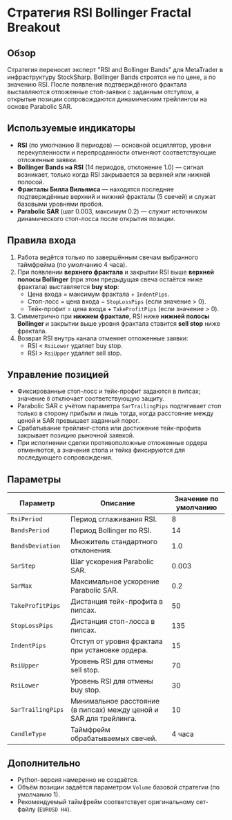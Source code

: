 # Стратегия RSI Bollinger Fractal Breakout

## Обзор
Стратегия переносит эксперт "RSI and Bollinger Bands" для MetaTrader в инфраструктуру StockSharp. Bollinger Bands строятся не по цене, а по значению RSI. После появления подтверждённого фрактала выставляются отложенные стоп-заявки с заданным отступом, а открытые позиции сопровождаются динамическим трейлингом на основе Parabolic SAR.

## Используемые индикаторы
- **RSI** (по умолчанию 8 периодов) — основной осциллятор, уровни перекупленности и перепроданности отменяют соответствующие отложенные заявки.
- **Bollinger Bands на RSI** (14 периодов, отклонение 1.0) — сигнал возникает, только когда RSI закрывается за верхней или нижней полосой.
- **Фракталы Билла Вильямса** — находятся последние подтверждённые верхний и нижний фракталы (5 свечей) и служат базовыми уровнями пробоя.
- **Parabolic SAR** (шаг 0.003, максимум 0.2) — служит источником динамического стоп-лосса после открытия позиции.

## Правила входа
1. Работа ведётся только по завершённым свечам выбранного таймфрейма (по умолчанию 4 часа).
2. При появлении **верхнего фрактала** и закрытии RSI выше **верхней полосы Bollinger** (при этом предыдущая свеча остаётся ниже фрактала) выставляется **buy stop**:
   - Цена входа = максимум фрактала + `IndentPips`.
   - Стоп-лосс = цена входа − `StopLossPips` (если значение > 0).
   - Тейк-профит = цена входа + `TakeProfitPips` (если значение > 0).
3. Симметрично при **нижнем фрактале**, RSI ниже **нижней полосы Bollinger** и закрытии выше уровня фрактала ставится **sell stop** ниже фрактала.
4. Возврат RSI внутрь канала отменяет отложенные заявки:
   - RSI < `RsiLower` удаляет buy stop.
   - RSI > `RsiUpper` удаляет sell stop.

## Управление позицией
- Фиксированные стоп-лосс и тейк-профит задаются в пипсах; значение `0` отключает соответствующую защиту.
- Parabolic SAR с учётом параметра `SarTrailingPips` подтягивает стоп только в сторону прибыли и лишь тогда, когда расстояние между ценой и SAR превышает заданный порог.
- Срабатывание трейлинг-стопа или достижение тейк-профита закрывает позицию рыночной заявкой.
- При исполнении сделки противоположные отложенные ордера отменяются, а значения стопа и тейка фиксируются для последующего сопровождения.

## Параметры
| Параметр | Описание | Значение по умолчанию |
| --- | --- | --- |
| `RsiPeriod` | Период сглаживания RSI. | 8 |
| `BandsPeriod` | Период Bollinger по RSI. | 14 |
| `BandsDeviation` | Множитель стандартного отклонения. | 1.0 |
| `SarStep` | Шаг ускорения Parabolic SAR. | 0.003 |
| `SarMax` | Максимальное ускорение Parabolic SAR. | 0.2 |
| `TakeProfitPips` | Дистанция тейк-профита в пипсах. | 50 |
| `StopLossPips` | Дистанция стоп-лосса в пипсах. | 135 |
| `IndentPips` | Отступ от уровня фрактала при установке ордера. | 15 |
| `RsiUpper` | Уровень RSI для отмены sell stop. | 70 |
| `RsiLower` | Уровень RSI для отмены buy stop. | 30 |
| `SarTrailingPips` | Минимальное расстояние (в пипсах) между ценой и SAR для трейлинга. | 10 |
| `CandleType` | Таймфрейм обрабатываемых свечей. | 4 часа |

## Дополнительно
- Python-версия намеренно не создаётся.
- Объём позиции задаётся параметром `Volume` базовой стратегии (по умолчанию 1).
- Рекомендуемый таймфрейм соответствует оригинальному сет-файлу (`EURUSD H4`).
